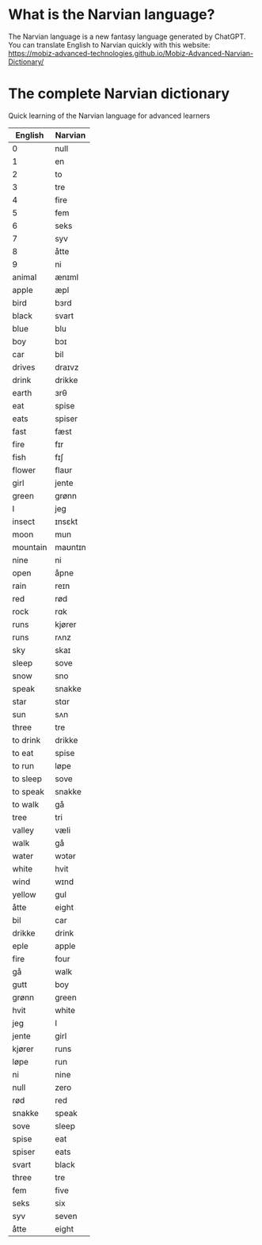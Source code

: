 # What is the Narvian language?
The Narvian language is a new fantasy language generated by ChatGPT. You can translate English to Narvian quickly with this website:
https://mobiz-advanced-technologies.github.io/Mobiz-Advanced-Narvian-Dictionary/

# The complete Narvian dictionary
Quick learning of the Narvian language for advanced learners

| English | Narvian |
|---------|---------|
| 0       | null    |
| 1       | en      |
| 2       | to      |
| 3       | tre     |
| 4       | fire    |
| 5       | fem     |
| 6       | seks    |
| 7       | syv     |
| 8       | åtte    |
| 9       | ni      |
| animal  | ænɪml   |
| apple   | æpl     |
| bird    | bɜrd    |
| black   | svart   |
| blue    | blu     |
| boy     | bɔɪ     |
| car     | bil     |
| drives  | draɪvz  |
| drink   | drikke  |
| earth   | ɜrθ     |
| eat     | spise   |
| eats    | spiser  |
| fast    | fæst    |
| fire    | fɪr     |
| fish    | fɪʃ     |
| flower  | flaʊr   |
| girl    | jente   |
| green   | grønn   |
| I       | jeg     |
| insect  | ɪnsɛkt  |
| moon    | mun     |
| mountain| maʊntɪn|
| nine    | ni      |
| open    | åpne    |
| rain    | reɪn    |
| red     | rød     |
| rock    | rɑk     |
| runs    | kjører  |
| runs    | rʌnz    |
| sky     | skaɪ    |
| sleep   | sove    |
| snow    | sno     |
| speak   | snakke  |
| star    | stɑr    |
| sun     | sʌn     |
| three   | tre     |
| to drink| drikke  |
| to eat  | spise   |
| to run  | løpe    |
| to sleep| sove    |
| to speak| snakke  |
| to walk | gå      |
| tree    | tri     |
| valley  | væli    |
| walk    | gå      |
| water   | wɔtər  |
| white   | hvit    |
| wind    | wɪnd    |
| yellow  | gul     |
| åtte    | eight   |
| bil     | car     |
| drikke  | drink   |
| eple    | apple   |
| fire    | four    |
| gå      | walk    |
| gutt    | boy     |
| grønn   | green   |
| hvit    | white   |
| jeg     | I       |
| jente   | girl    |
| kjører  | runs    |
| løpe    | run     |
| ni      | nine    |
| null    | zero    |
| rød     | red     |
| snakke  | speak   |
| sove    | sleep   |
| spise   | eat     |
| spiser  | eats    |
| svart   | black   |
| three   | tre     |
| fem     | five    |
| seks    | six     |
| syv     | seven   |
| åtte    | eight   |
